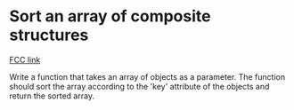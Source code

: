 # Sort an array of composite structures

[FCC link](https://www.freecodecamp.org/learn/coding-interview-prep/rosetta-code/sort-an-array-of-composite-structures)

Write a function that takes an array of objects as a parameter. The function
should sort the array according to the 'key' attribute of the objects and return
the sorted array.
